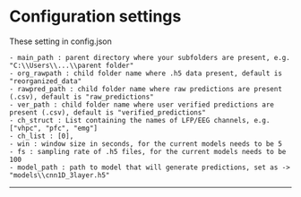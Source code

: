 
# Configuration settings

These setting in config.json

    - main_path : parent directory where your subfolders are present, e.g. "C:\\Users\\...\\parent folder"
    - org_rawpath : child folder name where .h5 data present, default is "reorganized_data"
    - rawpred_path : child folder name where raw predictions are present (.csv), default is "raw_predictions"
    - ver_path : child folder name where user verified predictions are present (.csv), default is "verified_predictions" 
    - ch_struct : List containing the names of LFP/EEG channels, e.g. ["vhpc", "pfc", "emg"]
    - ch_list : [0],
    - win : window size in seconds, for the current models needs to be 5
    - fs : sampling rate of .h5 files, for the current models needs to be 100
    - model_path : path to model that will generate predictions, set as -> "models\\cnn1D_3layer.h5"
---
